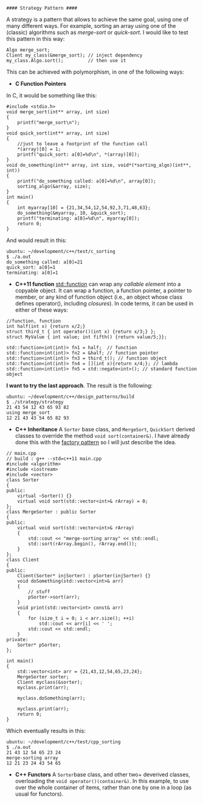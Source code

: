     #### Strategy Pattern ####

A strategy is a pattern that allows to achieve the same goal, using one of many different ways. For example, sorting an array using one of the (classic) algorithms such as *merge-sort* or *quick-sort*. I would like to test this pattern in this way:

    Algo merge_sort;
    Client my_class(&merge_sort); // inject dependency
    my_class.Algo.sort();		  // then use it


This can be achieved with polymorphism, in one of the following ways:

* **C Function Pointers**

In C, it would be something like this:

    #include <stdio.h>
    void merge_sort(int** array, int size)
    {
	    printf("merge_sort\n");
    }
    void quick_sort(int** array, int size)
    {
	    //just to leave a footprint of the function call
	    *(array)[0] = 1; 
	    printf("quick_sort: a[0]=%d\n", *(array)[0]);
    }
    void do_something(int** array, int size, void*(*sorting_algo)(int**, int))
    {
	    printf("do_something called: a[0]=%d\n", array[0]);
	    sorting_algo(&array, size);
    }
    int main()
    {
	    int myarray[10] = {21,34,54,12,54,92,3,71,48,63};
	    do_something(&myarray, 10, &quick_sort);
	    printf("terminating: a[0]=%d\n", myarray[0]);
	    return 0;
    }
    
    
And would result in this:

    ubuntu: ~/development/c++/test/c_sorting
    $ ./a.out 
    do_something called: a[0]=21
    quick_sort: a[0]=1
    terminating: a[0]=1

 * **C++11 function**
[std::function](http://www.cplusplus.com/reference/functional/function/)  can wrap any *callable element* into a copyable object. It can wrap a function, a function pointer, a pointer to member, or any kind of function object (i.e., an object whose class defines operator(), including _closures_).  In code terms, it can be used in either of these ways:
```
//function, function 
int half(int x) {return x/2;}
struct third_t { int operator()(int x) {return x/3;} };
struct MyValue { int value; int fifth() {return value/5;}};

std::function<int(int)> fn1 = half;  // function
std::function<int(int)> fn2 = &half; // function pointer
std::function<int(int)> fn3 = third_t(); // function object
std::function<int(int)> fn4 = [](int x){return x/4;}; // lambda 
std::function<int(int)> fn5 = std::negate<int>(); // standard function object
```
**I want to try the last approach**. The result is the following:

```
ubuntu: ~/development/c++/design_patterns/build
$ ./strategy/strategy 
21 43 54 12 43 65 93 82 
using merge_sort
12 21 43 43 54 65 82 93 
```

* **C++ Inheritance**
A `Sorter` base class, and `MergeSort`, `QuickSort` derived classes to override the method `void sort(container&)`.  I have already done this with the [factory pattern](/../factory/) so I will just describe the idea. 
```
// main.cpp
// build : g++ --std=c++11 main.cpp
#include <algorithm>
#include <iostream>
#include <vector>
class Sorter
{
public: 
	virtual ~Sorter() {}
	virtual void sort(std::vector<int>& rArray) = 0;
};
class MergeSorter : public Sorter
{
public: 
	virtual void sort(std::vector<int>& rArray)
	{
		std::cout << "merge-sorting array" << std::endl;
		std::sort(rArray.begin(), rArray.end());
	}
};
class Client
{
public:
	Client(Sorter* injSorter) : pSorter(injSorter) {}
	void doSomething(std::vector<int>& arr)
	{
		// stuff
		pSorter->sort(arr);
	}
	void print(std::vector<int> const& arr)
    {
        for (size_t i = 0; i < arr.size(); ++i) 
            std::cout << arr[i] << ' '; 
        std::cout << std::endl;
    }
private:
	Sorter* pSorter;
};

int main()
{
	std::vector<int> arr = {21,43,12,54,65,23,24};
    MergeSorter sorter;
	Client myclass(&sorter);
	myclass.print(arr);
	
	myclass.doSomething(arr);
	
	myclass.print(arr);	
	return 0;
}
```
Which eventually results in this:
```
ubuntu: ~/development/c++/test/cpp_sorting
$ ./a.out 
21 43 12 54 65 23 24 
merge-sorting array
12 21 23 24 43 54 65 
```


* **C++ Functors**
A `Sorter`base class, and other two+ deverived classes, overloading the `void operator()(container&)`.  In this example, to use over the whole container of items, rather than one by one in a loop (as usual for functors). 



